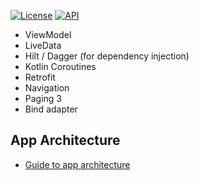 [![License](https://img.shields.io/badge/License-Apache%202.0-blue.svg)](https://opensource.org/licenses/Apache-2.0)
[![API](https://img.shields.io/badge/API-26%2B-red.svg?style=flat)](https://android-arsenal.com/api?level=21)

- ViewModel
- LiveData
- Hilt / Dagger (for dependency injection)
- Kotlin Coroutines
- Retrofit
- Navigation
- Paging 3
- Bind adapter

## App Architecture

- [Guide to app architecture](https://developer.android.com/jetpack/guide)

